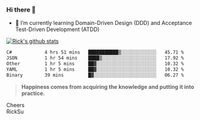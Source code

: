 ### Hi there 👋

<!--
**ricksu978/ricksu978** is a ✨ _special_ ✨ repository because its `README.md` (this file) appears on your GitHub profile.

Here are some ideas to get you started:

- 🔭 I’m currently working on ...
-->
- 🌱 I’m currently learning Domain-Driven Design (DDD) and Acceptance Test-Driven Development (ATDD)
<!--
- 👯 I’m looking to collaborate on ...
- 🤔 I’m looking for help with ...
- 💬 Ask me about ...
- 📫 How to reach me: ...
- 😄 Pronouns: ...
- ⚡ Fun fact: ...
-->
[![Rick's github stats](https://github-readme-stats.vercel.app/api?username=ricksu978&theme=dark)](https://github.com/ricksu978/ricksu978)

<!--START_SECTION:waka-->

```txt
C#            4 hrs 51 mins   ███████████▒░░░░░░░░░░░░░   45.71 %
JSON          1 hr 54 mins    ████▒░░░░░░░░░░░░░░░░░░░░   17.92 %
Other         1 hr 5 mins     ██▓░░░░░░░░░░░░░░░░░░░░░░   10.32 %
YAML          1 hr 5 mins     ██▓░░░░░░░░░░░░░░░░░░░░░░   10.32 %
Binary        39 mins         █▓░░░░░░░░░░░░░░░░░░░░░░░   06.27 %
```

<!--END_SECTION:waka-->

> **Happiness comes from acquiring the knowledge and putting it into practice.**

Cheers  
RickSu 
